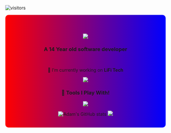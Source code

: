 ![visitors](https://visitor-badge.laobi.icu/badge?page_id=AdamKhier.AdamKhier)

<div align="center" style="background: linear-gradient(to right, #ff0000, #0000ff); padding: 20px; border-radius: 10px;">
<h1 align="Center">
  <img src="https://readme-typing-svg.herokuapp.com/?font=Righteous&size=35&center=true&vCenter=true&width=500&height=70&duration=4000&lines=Hi+There!+%F0%9F%91%8B;+I%27m+Adam+Khier!">
</h1>

<h3 align="center">A 14 Year old software developer </h3>

<br/>

<div align="center">
 
🔦 I’m currently working on **LiFi Tech**


 </div>

<div align="center"> 
  <a href="mailto:adamkhier9@gmail.com">
    <img src="https://img.shields.io/badge/Gmail-333333?style=for-the-badge&logo=gmail&logoColor=red" />
  </a>
</div>

<h3 align="center">🔧 Tools I Play With! </h3>

<p align="center">
  <a href="https://skillicons.dev">
    <img src="https://skillicons.dev/icons?i=ae,arduino,aws,bash,blender,cpp,cloudflare,css,debian,discord,django,docker,flask,github,godot,html,js,kali,linux,lua,mint,notion,ps,php,powershell,pr,pycharm,py,raspberrypi,robloxstudio,stackoverflow,ubuntu,unity,unreal,visualstudio,vscode,windows,wordpress&perline=7" />
  </a>
</p>

![Adam's GitHub stats](https://github-readme-stats.vercel.app/api?username=AdamKhier&show_icons=true&bg_color=00000000)
<img src="https://github-readme-stats.vercel.app/api/top-langs?username=AdamKhier&show_icons=true&layout=compact&bg_color=00000000"/>
